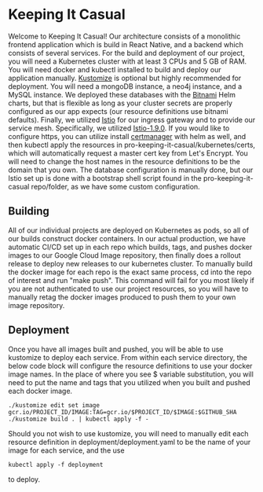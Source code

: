 # Keeping It Casual

Welcome to Keeping It Casual! Our architecture consists of a monolithic frontend application which is build in React Native, and a backend which consists of several 
services. For the build and deployment of our project, you will need a Kubernetes cluster with at least 3 CPUs and 5 GB of RAM. You will need docker and kubectl installed to build and deploy
our application manually. [Kustomize](https://kustomize.io) is optional but highly recommended for deployment. You will need a mongoDB instance, a neo4j instance,
and a MySQL instance. We deployed these databases with the [Bitnami](https://bitnami.com) Helm charts, but that is flexible as long as your cluster secrets are properly configured as our app expects (our resource definitions use bitnami defaults). Finally, we utilized [Istio](https://istio.io) for our ingress gateway and to provide our service mesh. Specifically, we utilized
[Istio-1.9.0](https://github.com/istio/istio/releases/tag/1.9.0). If you would like to configure https, you can utilize install [certmanager](https://cert-manager.io/docs/) with helm as well, and then kubectl apply the resources in pro-keeping-it-casual/kubernetes/certs, which will automatically request a master cert key from Let's Encrypt. You will need to change the host names in the resource definitions to be the domain that you own. The database configuration is manually done, but our Istio set up is done with a bootstrap shell
script found in the pro-keeping-it-casual repo/folder, as we have some custom configuration.

## Building

All of our individual projects are deployed on Kubernetes as pods, so all of our builds construct docker containers. In our actual production, we have automatic CI/CD
set up in each repo which builds, tags, and pushes docker images to our Google Cloud Image repository, then finally does a rollout release to deploy new releases to
our kubernetes cluster. To manually build the docker image for each repo is the exact same process, cd into the repo of interest and run "make push". This command
will fail for you most likely if you are not authenticated to use our project resources, so you will have to manually retag the docker images produced to
push them to your own image repository. 

## Deployment

Once you have all images built and pushed, you will be able to use kustomize to deploy each service. From within each service directory, the below code block will
configure the resource definitions to use your docker image names. In the place of where you see $ variable substitution, you will need to put the name and tags
that you utilized when you built and pushed each docker image. 

```
./kustomize edit set image gcr.io/PROJECT_ID/IMAGE:TAG=gcr.io/$PROJECT_ID/$IMAGE:$GITHUB_SHA
./kustomize build . | kubectl apply -f -
```

Should you not wish to use kustomize, you will need to manually edit each resource definition in deployment/deployment.yaml to be the name of your image for each service, and the use 

```
kubectl apply -f deployment
```

to deploy. 
